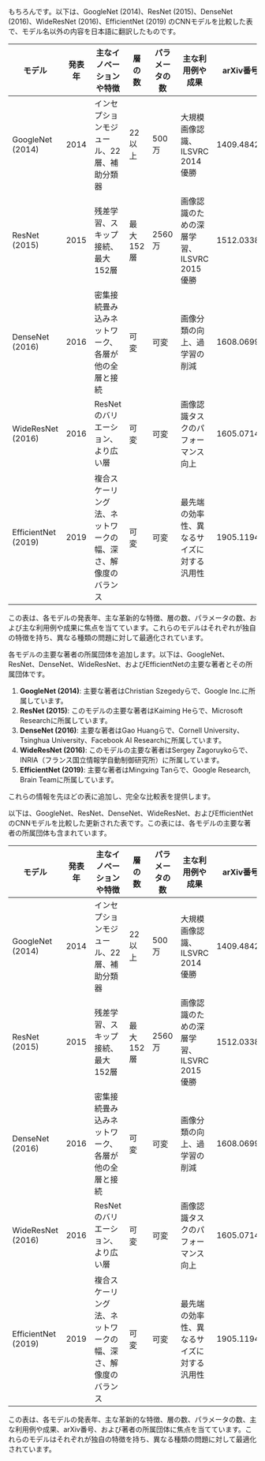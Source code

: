 もちろんです。以下は、GoogleNet (2014)、ResNet (2015)、DenseNet (2016)、WideResNet (2016)、EfficientNet (2019) のCNNモデルを比較した表で、モデル名以外の内容を日本語に翻訳したものです。

| モデル | 発表年 | 主なイノベーションや特徴 | 層の数 | パラメータの数 | 主な利用例や成果 | arXiv番号 | メモ |
| ---- | ---- | ---- | ---- | ---- | ---- | ---- | ---- |
| GoogleNet (2014) | 2014 | インセプションモジュール、22層、補助分類器 | 22以上 | 500万 | 大規模画像認識、ILSVRC 2014優勝 | 1409.4842 | ①インセプションモジュール<br>②Auxiliary Loss<br>③Global Average Pooling |
| ResNet (2015) | 2015 | 残差学習、スキップ接続、最大152層 | 最大152層 | 2560万 | 画像認識のための深層学習、ILSVRC 2015優勝 | 1512.03385 | 層数を増やしてもFLOPSが増えていない |
| DenseNet (2016) | 2016 | 密集接続畳み込みネットワーク、各層が他の全層と接続 | 可変 | 可変 | 画像分類の向上、過学習の削減 | 1608.06993 |  |
| WideResNet (2016) | 2016 | ResNetのバリエーション、より広い層 | 可変 | 可変 | 画像認識タスクのパフォーマンス向上 | 1605.07146 |  |
| EfficientNet (2019) | 2019 | 複合スケーリング法、ネットワークの幅、深さ、解像度のバランス | 可変 | 可変 | 最先端の効率性、異なるサイズに対する汎用性 | 1905.11946 |  |

この表は、各モデルの発表年、主な革新的な特徴、層の数、パラメータの数、および主な利用例や成果に焦点を当てています。これらのモデルはそれぞれが独自の特徴を持ち、異なる種類の問題に対して最適化されています。

各モデルの主要な著者の所属団体を追加します。以下は、GoogleNet、ResNet、DenseNet、WideResNet、およびEfficientNetの主要な著者とその所属団体です。

1. **GoogleNet (2014)**: 主要な著者はChristian Szegedyらで、Google Inc.に所属しています。
2. **ResNet (2015)**: このモデルの主要な著者はKaiming Heらで、Microsoft Researchに所属しています。
3. **DenseNet (2016)**: 主要な著者はGao Huangらで、Cornell University、Tsinghua University、Facebook AI Researchに所属しています。
4. **WideResNet (2016)**: このモデルの主要な著者はSergey Zagoruykoらで、INRIA（フランス国立情報学自動制御研究所）に所属しています。
5. **EfficientNet (2019)**: 主要な著者はMingxing Tanらで、Google Research, Brain Teamに所属しています。

これらの情報を先ほどの表に追加し、完全な比較表を提供します。

以下は、GoogleNet、ResNet、DenseNet、WideResNet、およびEfficientNetのCNNモデルを比較した更新された表です。この表には、各モデルの主要な著者の所属団体も含まれています。

| モデル | 発表年 | 主なイノベーションや特徴 | 層の数 | パラメータの数 | 主な利用例や成果 | arXiv番号 | 著者の所属団体 | メモ |
| ---- | ---- | ---- | ---- | ---- | ---- | ---- | ---- | ---- |
| GoogleNet (2014) | 2014 | インセプションモジュール、22層、補助分類器 | 22以上 | 500万 | 大規模画像認識、ILSVRC 2014優勝 | 1409.4842 | Google Inc. | ①インセプションモジュール<br>②Auxiliary Loss<br>③Global Average Pooling |
| ResNet (2015) | 2015 | 残差学習、スキップ接続、最大152層 | 最大152層 | 2560万 | 画像認識のための深層学習、ILSVRC 2015優勝 | 1512.03385 | Microsoft Research | 層数を増やしてもFLOPSが増えていない |
| DenseNet (2016) | 2016 | 密集接続畳み込みネットワーク、各層が他の全層と接続 | 可変 | 可変 | 画像分類の向上、過学習の削減 | 1608.06993 | Cornell University, Tsinghua University, Facebook AI Research |  |
| WideResNet (2016) | 2016 | ResNetのバリエーション、より広い層 | 可変 | 可変 | 画像認識タスクのパフォーマンス向上 | 1605.07146 | INRIA |  |
| EfficientNet (2019) | 2019 | 複合スケーリング法、ネットワークの幅、深さ、解像度のバランス | 可変 | 可変 | 最先端の効率性、異なるサイズに対する汎用性 | 1905.11946 | Google Research, Brain Team |  |

この表は、各モデルの発表年、主な革新的な特徴、層の数、パラメータの数、主な利用例や成果、arXiv番号、および著者の所属団体に焦点を当てています。これらのモデルはそれぞれが独自の特徴を持ち、異なる種類の問題に対して最適化されています。